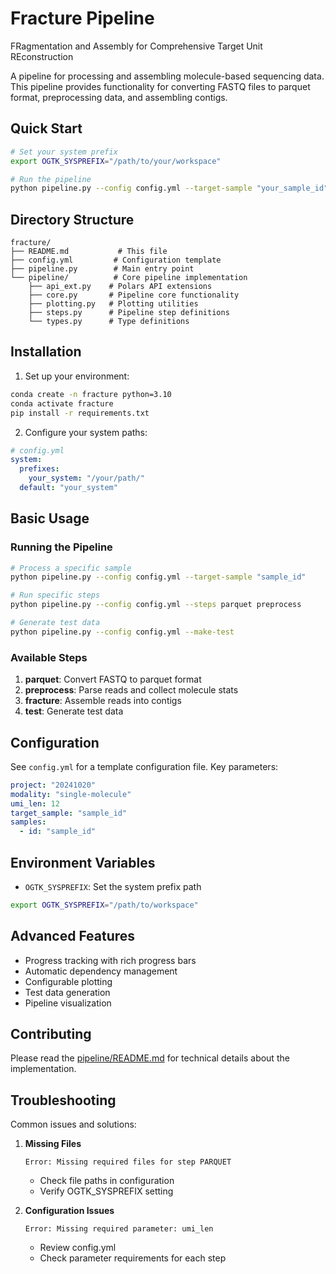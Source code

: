 # Fracture Pipeline

FRagmentation and Assembly for Comprehensive Target Unit REconstruction

A pipeline for processing and assembling molecule-based sequencing data. This pipeline provides functionality for converting FASTQ files to parquet format, preprocessing data, and assembling contigs.

## Quick Start

```bash
# Set your system prefix
export OGTK_SYSPREFIX="/path/to/your/workspace"

# Run the pipeline
python pipeline.py --config config.yml --target-sample "your_sample_id"
```

## Directory Structure

```
fracture/
├── README.md           # This file
├── config.yml         # Configuration template
├── pipeline.py        # Main entry point
└── pipeline/          # Core pipeline implementation
    ├── api_ext.py    # Polars API extensions
    ├── core.py       # Pipeline core functionality
    ├── plotting.py   # Plotting utilities
    ├── steps.py      # Pipeline step definitions
    └── types.py      # Type definitions
```

## Installation

1. Set up your environment:
```bash
conda create -n fracture python=3.10
conda activate fracture
pip install -r requirements.txt
```

2. Configure your system paths:
```yaml
# config.yml
system:
  prefixes:
    your_system: "/your/path/"
  default: "your_system"
```

## Basic Usage

### Running the Pipeline

```bash
# Process a specific sample
python pipeline.py --config config.yml --target-sample "sample_id"

# Run specific steps
python pipeline.py --config config.yml --steps parquet preprocess

# Generate test data
python pipeline.py --config config.yml --make-test
```

### Available Steps

1. **parquet**: Convert FASTQ to parquet format
2. **preprocess**: Parse reads and collect molecule stats
3. **fracture**: Assemble reads into contigs
4. **test**: Generate test data

## Configuration

See `config.yml` for a template configuration file. Key parameters:

```yaml
project: "20241020"
modality: "single-molecule"
umi_len: 12
target_sample: "sample_id"
samples:
  - id: "sample_id"
```

## Environment Variables

- `OGTK_SYSPREFIX`: Set the system prefix path
```bash
export OGTK_SYSPREFIX="/path/to/workspace"
```

## Advanced Features

- Progress tracking with rich progress bars
- Automatic dependency management
- Configurable plotting
- Test data generation
- Pipeline visualization

## Contributing

Please read the [pipeline/README.md](pipeline/README.md) for technical details about the implementation.

## Troubleshooting

Common issues and solutions:

1. **Missing Files**
   ```
   Error: Missing required files for step PARQUET
   ```
   - Check file paths in configuration
   - Verify OGTK_SYSPREFIX setting

2. **Configuration Issues**
   ```
   Error: Missing required parameter: umi_len
   ```
   - Review config.yml
   - Check parameter requirements for each step


